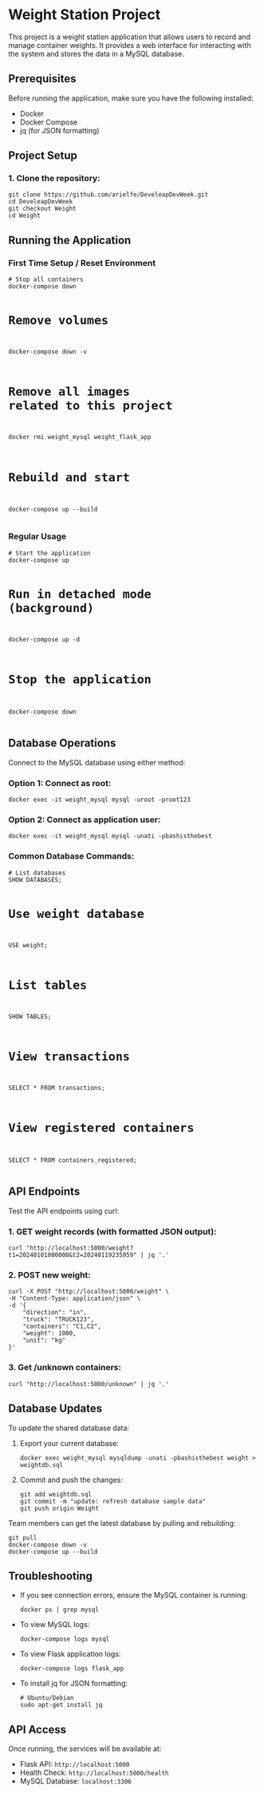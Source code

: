<h1>Weight Station Project</h1>

<p>This project is a weight station application that allows users to record and manage container weights. It provides a web interface for interacting with the system and stores the data in a MySQL database.</p>

<h2>Prerequisites</h2>
<p>Before running the application, make sure you have the following installed:</p>
<ul>
    <li>Docker</li>
    <li>Docker Compose</li>
    <li>jq (for JSON formatting)</li>
</ul>

<h2>Project Setup</h2>

<h3>1. Clone the repository:</h3>
<pre><code>git clone https://github.com/arielfe/DeveleapDevWeek.git
cd DeveleapDevWeek
git checkout Weight
cd Weight</code></pre>

<h2>Running the Application</h2>

<h3>First Time Setup / Reset Environment</h3>
<pre><code># Stop all containers
docker-compose down

# Remove volumes
docker-compose down -v

# Remove all images related to this project
docker rmi weight_mysql weight_flask_app

# Rebuild and start
docker-compose up --build</code></pre>

<h3>Regular Usage</h3>
<pre><code># Start the application
docker-compose up

# Run in detached mode (background)
docker-compose up -d

# Stop the application
docker-compose down</code></pre>

<h2>Database Operations</h2>
<p>Connect to the MySQL database using either method:</p>

<h3>Option 1: Connect as root:</h3>
<pre><code>docker exec -it weight_mysql mysql -uroot -proot123</code></pre>

<h3>Option 2: Connect as application user:</h3>
<pre><code>docker exec -it weight_mysql mysql -unati -pbashisthebest</code></pre>

<h3>Common Database Commands:</h3>
<pre><code># List databases
SHOW DATABASES;

# Use weight database
USE weight;

# List tables
SHOW TABLES;

# View transactions
SELECT * FROM transactions;

# View registered containers
SELECT * FROM containers_registered;</code></pre>

<h2>API Endpoints</h2>
<p>Test the API endpoints using curl:</p>

<h3>1. GET weight records (with formatted JSON output):</h3>
<pre><code>curl "http://localhost:5000/weight?t1=20240101000000&t2=20240119235959" | jq '.'</code></pre>

<h3>2. POST new weight:</h3>
<pre><code>curl -X POST "http://localhost:5000/weight" \
-H "Content-Type: application/json" \
-d '{
    "direction": "in",
    "truck": "TRUCK123",
    "containers": "C1,C2",
    "weight": 1000,
    "unit": "kg"
}'</code></pre>

<h3>3. Get /unknown containers:</h3>
<pre><code>curl "http://localhost:5000/unknown" | jq '.'</code></pre>

<h2>Database Updates</h2>
<p>To update the shared database data:</p>
<ol>
    <li>Export your current database:
        <pre><code>docker exec weight_mysql mysqldump -unati -pbashisthebest weight > weightdb.sql</code></pre>
    </li>
    <li>Commit and push the changes:
        <pre><code>git add weightdb.sql
git commit -m "update: refresh database sample data"
git push origin Weight</code></pre>
    </li>
</ol>

<p>Team members can get the latest database by pulling and rebuilding:</p>
<pre><code>git pull
docker-compose down -v
docker-compose up --build</code></pre>

<h2>Troubleshooting</h2>
<ul>
    <li>If you see connection errors, ensure the MySQL container is running:
        <pre><code>docker ps | grep mysql</code></pre>
    </li>
    <li>To view MySQL logs:
        <pre><code>docker-compose logs mysql</code></pre>
    </li>
    <li>To view Flask application logs:
        <pre><code>docker-compose logs flask_app</code></pre>
    </li>
    <li>To install jq for JSON formatting:
        <pre><code># Ubuntu/Debian
sudo apt-get install jq</code></pre>
    </li>
</ul>

<h2>API Access</h2>
<p>Once running, the services will be available at:</p>
<ul>
    <li>Flask API: <code>http://localhost:5000</code></li>
    <li>Health Check: <code>http://localhost:5000/health</code></li>
    <li>MySQL Database: <code>localhost:3306</code></li>
</ul>